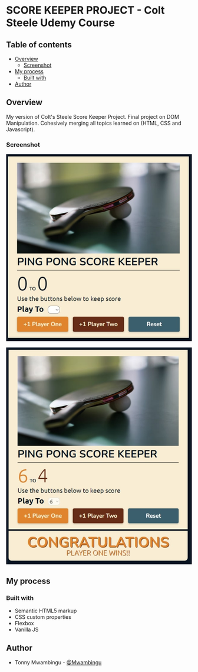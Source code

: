 # SCORE KEEPER PROJECT - Colt Steele Udemy Course

## Table of contents

-   [Overview](#overview)
    -   [Screenshot](#screenshot)
-   [My process](#my-process)
    -   [Built with](#built-with)
-   [Author](#author)

## Overview

My version of Colt's Steele Score Keeper Project. Final project on DOM Manipulation. Cohesively merging all topics learned on (HTML, CSS and Javascript).

### Screenshot

![](./pingpongstart.jpg)

![](./pingpongend.jpg)

## My process

### Built with

-   Semantic HTML5 markup
-   CSS custom properties
-   Flexbox
-   Vanilla JS

## Author

-   Tonny Mwambingu - [@Mwambingu](https://github.com/Mwambingu)
